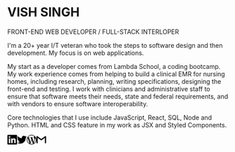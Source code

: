 # VISH SINGH
FRONT-END WEB DEVELOPER / FULL-STACK INTERLOPER

I'm a 20+ year I/T veteran who took the steps to software design and then development. My focus is on web applications. 

My start as a developer comes from Lambda School, a coding bootcamp. My work experience comes from helping to build a clinical EMR for nursing homes, including research, planning, writing specifications, designing the front-end and testing. I work with clinicians and administrative staff to ensure that software meets their needs, state and federal requirements, and with vendors to ensure software interoperability.

Core technologies that I use include JavaScript, React, SQL, Node and Python. HTML and CSS feature in my work as JSX and Styled Components.

<div style="color:blue;">
  <a href="https://www.linkedin.com/in/vish213/">
    <img align="left" alt="LinkedIn" width="22px" src="https://github.com/vishalicious213/one-off-resources/blob/master/img/social/linkedin.svg" />
  </a>

  <a href="https://twitter.com/vishalicious213">
    <img align="left" alt="Twitter" width="22px" src="https://github.com/vishalicious213/one-off-resources/blob/master/img/social/twitter.svg" />
  </a>

  <a href="https://neophyte.home.blog/">
    <img align="left" alt="WordPress" width="22px" src="https://github.com/vishalicious213/one-off-resources/blob/master/img/social/wordpress.svg" />
  </a>

  <a href="mailto:vishalicious213@gmail.com">
    <img align="left" alt="Gmail" width="22px" src="https://github.com/vishalicious213/one-off-resources/blob/master/img/social/gmail.svg" />
  </a>
</div>


<!--
**vishalicious213/vishalicious213** is a ✨ _special_ ✨ repository because its `README.md` (this file) appears on your GitHub profile.

### Hi there 👋 

Here are some ideas to get you started:

- 🔭 I’m currently working on ...
- 🌱 I’m currently learning ...
- 👯 I’m looking to collaborate on ...
- 🤔 I’m looking for help with ...
- 💬 Ask me about ...
- 📫 How to reach me: ...
- 😄 Pronouns: ...
- ⚡ Fun fact: ...
-->
